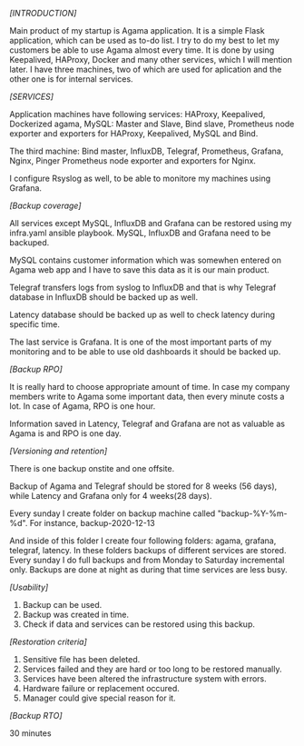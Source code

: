 *[INTRODUCTION]*

Main product of my startup is Agama application. It is a simple Flask application, which can be used as to-do list. I try to do my best to let my customers be able to use Agama almost every time. It is done by using Keepalived, HAProxy, Docker and many other services, which I will mention later. I have three machines, two of which are used for aplication and the other one is for internal services. 



*[SERVICES]*

Application machines have following services: HAProxy, Keepalived, Dockerized agama, MySQL: Master and Slave, Bind slave, Prometheus node exporter and exporters for HAProxy, Keepalived, MySQL and Bind.

The third machine: Bind master, InfluxDB, Telegraf, Prometheus, Grafana, Nginx, Pinger Prometheus node exporter and exporters for Nginx.

I configure Rsyslog as well, to be able to monitore my machines using Grafana.



*[Backup coverage]*

All services except MySQL, InfluxDB and Grafana can be restored using my infra.yaml ansible playbook. MySQL, InfluxDB and Grafana need to be backuped. 

MySQL contains customer information which was somewhen entered on Agama web app and I have to save this data as it is our main product. 

Telegraf transfers logs from syslog to InfluxDB and that is why Telegraf database in InfluxDB should be backed up as well.

Latency database should be backed up as well to check latency during specific time. 

The last service is Grafana. It is one of the most important parts of my monitoring and to be able to use old dashboards it should be backed up. 



*[Backup RPO]*

<!-- the amount of data that can be lost before significant harm to the business occurs -->

It is really hard to choose appropriate amount of time. In case my company members write to Agama some important data, then every minute costs a lot. In case of Agama, RPO is one hour.

Information saved in Latency, Telegraf and Grafana are not as valuable as Agama is and RPO is one day.



*[Versioning and retention]*

There is one backup onstite and one offsite. 

Backup of Agama and Telegraf should be stored for 8 weeks (56 days), while Latency and Grafana only for 4 weeks(28 days).

Every sunday I create folder on backup machine called "backup-%Y-%m-%d". For instance, backup-2020-12-13

And inside of this folder I create four following folders: agama, grafana, telegraf, latency. In these folders backups of different services are stored. Every sunday I do full backups and from Monday to Saturday incremental only. Backups are done at night as during that time services are less busy. 



*[Usability]*

1. Backup can be used. 
2. Backup was created in time.
3. Check if data and services can be restored using this backup.



*[Restoration criteria]*

1. Sensitive file has been deleted.
2. Services failed and they are hard or too long to be restored manually.
3. Services have been altered the infrastructure system with errors.
4. Hardware failure or replacement occured.
5. Manager could give special reason for it.



*[Backup RTO]*

30 minutes
